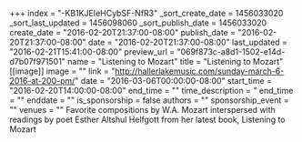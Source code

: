 +++
index = "-KB1KJEIeHCybSF-NfR3"
_sort_create_date = 1456033020
_sort_last_updated = 1456098060
_sort_publish_date = 1456033020
create_date = "2016-02-20T21:37:00-08:00"
publish_date = "2016-02-20T21:37:00-08:00"
date = "2016-02-20T21:37:00-08:00"
last_updated = "2016-02-21T15:41:00-08:00"
preview_url = "069f873c-a8d1-1502-e14d-d7b07f971501"
name = "Listening to Mozart"
title = "Listening to Mozart"
[[image]]
image = ""
link = "http://hallerlakemusic.com/sunday-march-6-2016-at-200-pm/"
date = "2016-03-06T00:00:00-08:00"
start_time = "2016-02-20T14:00:00-08:00"
end_time = ""
time_description = "
end_time = ""
enddate = ""
is_sponsorship = false
authors = ""
sponsorship_event = ""
venues = ""
Favorite compositions by W.A. Mozart interspersed with readings by poet Esther Altshul Helfgott from her latest book, Listening to Mozart